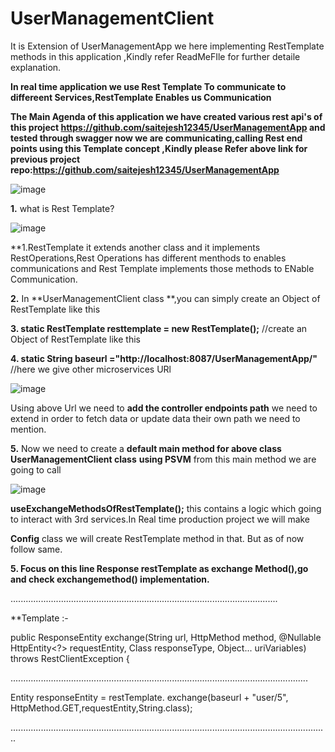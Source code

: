 # UserManagementClient
It is Extension of UserManagementApp we here implementing RestTemplate methods in this application ,Kindly refer ReadMeFIle for further detaile explanation.


**In real time application we use Rest Template To communicate to differeent Services,RestTemplate Enables us Communication**

**The Main Agenda of this application we have created various rest api's of this project https://github.com/saitejesh12345/UserManagementApp and tested through swagger now we are communicating,calling Rest end points using this Template concept ,Kindly please Refer above link for previous project repo:https://github.com/saitejesh12345/UserManagementApp**

![image](https://github.com/saitejesh12345/UserManagementClient/assets/108732167/a639f83b-ebaa-4e81-bcfe-bceda84ddccf)

**1.** what is Rest Template?

![image](https://github.com/saitejesh12345/UserManagementClient/assets/108732167/5df8eaa8-7e00-4e6e-9a37-b5e58c8d3d8a)


**1.RestTemplate it extends another class and it implements RestOperations,Rest Operations has different menthods to enables communications and Rest Template implements those methods to ENable Communication.

**2.** In **UserManagementClient class **,you can simply create an Object of RestTemplate like this

**3. static RestTemplate resttemplate = new RestTemplate();**    //create an Object of RestTemplate like this

**4. static String baseurl ="http://localhost:8087/UserManagementApp/"**   //here we give other microservices URl 

![image](https://github.com/saitejesh12345/UserManagementClient/assets/108732167/4128fd5d-91e2-4023-bc26-e215ce6336a5)


Using above Url we need to **add the controller endpoints path** we need to extend in order to fetch data or update data their own path we need to mention.

**5.** Now we need to create a **default main method for above class UserManagementClient class** **using PSVM** from this main method we are going to call

![image](https://github.com/saitejesh12345/UserManagementClient/assets/108732167/70dfa635-1303-407e-ad48-2e6e1ffc1e6e)


**useExchangeMethodsOfRestTemplate();**  this contains a logic which going to interact with 3rd services.In Real time production project we will make 

**Config** class we will create RestTemplate method in that. But as of now follow same.


**5.	Focus on this line Response restTemplate as exchange Method(),go and check exchangemethod() implementation.**


..........................................................................................................

**Template :-

public <T> ResponseEntity<T> exchange(String url, HttpMethod method,
			@Nullable HttpEntity<?> requestEntity, Class<T> responseType, Object... uriVariables)
			throws RestClientException {


......................................................................................................................


Entity<User> responseEntity = restTemplate.
				exchange(baseurl + "user/5", HttpMethod.GET,requestEntity,String.class);

..............................................................................................................................

